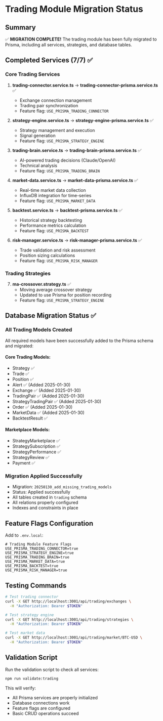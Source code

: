 # Trading Module Migration Status

## Summary
✅ **MIGRATION COMPLETE!** The trading module has been fully migrated to Prisma, including all services, strategies, and database tables.

## Completed Services (7/7) ✅

### Core Trading Services
1. **trading-connector.service.ts** → **trading-connector-prisma.service.ts** ✅
   - Exchange connection management
   - Trading pair synchronization
   - Feature flag: `USE_PRISMA_TRADING_CONNECTOR`

2. **strategy-engine.service.ts** → **strategy-engine-prisma.service.ts** ✅
   - Strategy management and execution
   - Signal generation
   - Feature flag: `USE_PRISMA_STRATEGY_ENGINE`

3. **trading-brain.service.ts** → **trading-brain-prisma.service.ts** ✅
   - AI-powered trading decisions (Claude/OpenAI)
   - Technical analysis
   - Feature flag: `USE_PRISMA_TRADING_BRAIN`

4. **market-data.service.ts** → **market-data-prisma.service.ts** ✅
   - Real-time market data collection
   - InfluxDB integration for time-series
   - Feature flag: `USE_PRISMA_MARKET_DATA`

5. **backtest.service.ts** → **backtest-prisma.service.ts** ✅
   - Historical strategy backtesting
   - Performance metrics calculation
   - Feature flag: `USE_PRISMA_BACKTEST`

6. **risk-manager.service.ts** → **risk-manager-prisma.service.ts** ✅
   - Trade validation and risk assessment
   - Position sizing calculations
   - Feature flag: `USE_PRISMA_RISK_MANAGER`

### Trading Strategies
7. **ma-crossover.strategy.ts** ✅
   - Moving average crossover strategy
   - Updated to use Prisma for position recording
   - Feature flag: `USE_PRISMA_STRATEGY_ENGINE`

## Database Migration Status ✅

### All Trading Models Created
All required models have been successfully added to the Prisma schema and migrated:

#### Core Trading Models:
- Strategy ✅
- Trade ✅
- Position ✅
- Alert ✅ (Added 2025-01-30)
- Exchange ✅ (Added 2025-01-30)
- TradingPair ✅ (Added 2025-01-30)
- StrategyTradingPair ✅ (Added 2025-01-30)
- Order ✅ (Added 2025-01-30)
- MarketData ✅ (Added 2025-01-30)
- BacktestResult ✅

#### Marketplace Models:
- StrategyMarketplace ✅
- StrategySubscription ✅
- StrategyPerformance ✅
- StrategyReview ✅
- Payment ✅

### Migration Applied Successfully
- Migration: `20250130_add_missing_trading_models`
- Status: Applied successfully
- All tables created in `trading` schema
- All relations properly configured
- Indexes and constraints in place

## Feature Flags Configuration

Add to `.env.local`:
```
# Trading Module Feature Flags
USE_PRISMA_TRADING_CONNECTOR=true
USE_PRISMA_STRATEGY_ENGINE=true
USE_PRISMA_TRADING_BRAIN=true
USE_PRISMA_MARKET_DATA=true
USE_PRISMA_BACKTEST=true
USE_PRISMA_RISK_MANAGER=true
```

## Testing Commands

```bash
# Test trading connector
curl -X GET http://localhost:3001/api/trading/exchanges \
  -H "Authorization: Bearer $TOKEN"

# Test strategy engine
curl -X GET http://localhost:3001/api/trading/strategies \
  -H "Authorization: Bearer $TOKEN"

# Test market data
curl -X GET http://localhost:3001/api/trading/market/BTC-USD \
  -H "Authorization: Bearer $TOKEN"
```

## Validation Script

Run the validation script to check all services:
```bash
npm run validate:trading
```

This will verify:
- All Prisma services are properly initialized
- Database connections work
- Feature flags are configured
- Basic CRUD operations succeed